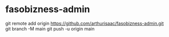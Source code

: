 # fasobizness-admin

git remote add origin https://github.com/arthurisaac/fasobizness-admin.git
git branch -M main
git push -u origin main
